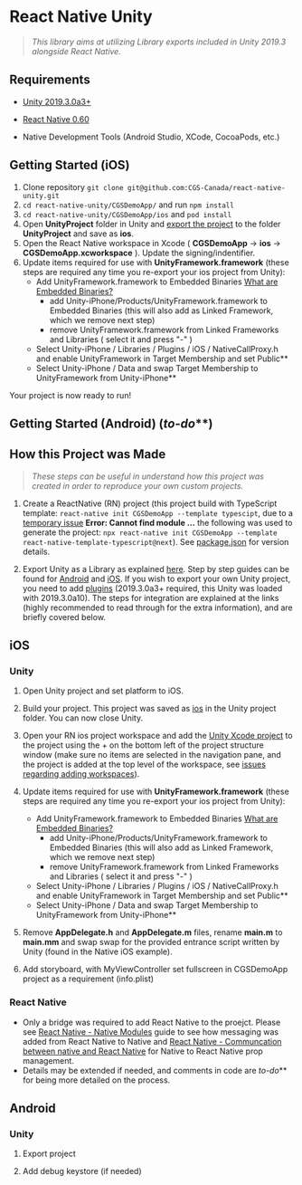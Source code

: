 
# React Native Unity
> *This library aims at utilizing Library exports included in Unity 2019.3 alongside React Native.*


## Requirements

-  [Unity 2019.3.0a3+](https://unity.com/)

-  [React Native 0.60](https://facebook.github.io/react-native/)

- Native Development Tools (Android Studio, XCode, CocoaPods, etc.)
  

## Getting Started (iOS)
1. Clone repository `git clone git@github.com:CGS-Canada/react-native-unity.git`
2. `cd react-native-unity/CGSDemoApp/` and run `npm install`
3. `cd react-native-unity/CGSDemoApp/ios` and `pod install`
4. Open **UnityProject** folder in Unity and [export the project](https://forum.unity.com/threads/integration-unity-as-a-library-in-native-ios-app.685219) to the folder **UnityProject** and save as **ios**.
5. Open the React Native workspace in Xcode ( **CGSDemoApp** -> **ios** -> **CGSDemoApp.xcworkspace** ). Update the signing/indentifier.
6. Update items required for use with **UnityFramework.framework** (these steps are required any time you re-export your ios project from Unity):
     -  Add UnityFramework.framework to Embedded Binaries [What are Embedded Binaries?](https://stackoverflow.com/questions/30173529/what-are-embedded-binaries-in-xcode)
          - add Unity-iPhone/Products/UnityFramework.framework to Embedded Binaries (this will also add as Linked Framework, which we remove next step)
          - remove UnityFramework.framework from Linked Frameworks and Libraries ( select it and press "-" )
     - Select Unity-iPhone / Libraries / Plugins / iOS / NativeCallProxy.h and enable UnityFramework in Target Membership and set Public**
     - Select Unity-iPhone / Data and swap Target Membership to UnityFramework from Unity-iPhone**
     
Your project is now ready to run!

## Getting Started (Android) (*to-do***)
  

## How this Project was Made

> *These steps can be useful in understand how this project was created in order to reproduce your own custom projects.*

  

1. Create a ReactNative (RN) project (this project build with TypeScript template: `react-native init CGSDemoApp --template typescipt`, due to a [temporary issue](https://github.com/react-native-community/cli/issues/595) **Error: Cannot find module ...** the following was used to generate the project: `npx react-native init CGSDemoApp --template react-native-template-typescript@next`). See [package.json](./CGSDemoApp/package.json) for version details.

2. Export Unity as a Library as explained [here](https://forum.unity.com/threads/using-unity-as-a-library-in-native-ios-android-apps.685195/). Step by step guides can be found for [Android](https://forum.unity.com/threads/integration-unity-as-a-library-in-native-android-app.685240/) and [iOS](https://forum.unity.com/threads/integration-unity-as-a-library-in-native-ios-app.685219). If you wish to export your own Unity project, you need to add [plugins](./UnityProject/Assets/Plugins) (2019.3.0a3+ required, this Unity was loaded with 2019.3.0a10). The steps for integration are explained at the links (highly recommended to read through for the extra information), and are briefly covered below.

  

## iOS

### Unity
1. Open Unity project and set platform to iOS.

2. Build your project. This project was saved as [ios](./UnityProject/ios) in the Unity project folder. You can now close Unity.

3. Open your RN ios project workspace and add the [Unity Xcode project](./UnityProject/ios/Unity-iPhone.xcodeproj) to the project using the + on the bottom left of the project structure window (make sure no items are selected in the navigation pane, and the project is added at the top level of the workspace, see [issues regarding adding workspaces](https://stackoverflow.com/questions/11021514/xcode-4-x-adding-new-project-to-a-workspace)).

4. Update items required for use with **UnityFramework.framework** (these steps are required any time you re-export your ios project from Unity):
     -  Add UnityFramework.framework to Embedded Binaries [What are Embedded Binaries?](https://stackoverflow.com/questions/30173529/what-are-embedded-binaries-in-xcode)
          - add Unity-iPhone/Products/UnityFramework.framework to Embedded Binaries (this will also add as Linked Framework, which we remove next step)
          - remove UnityFramework.framework from Linked Frameworks and Libraries ( select it and press "-" )
     - Select Unity-iPhone / Libraries / Plugins / iOS / NativeCallProxy.h and enable UnityFramework in Target Membership and set Public**
     - Select Unity-iPhone / Data and swap Target Membership to UnityFramework from Unity-iPhone**

5. Remove **AppDelegate.h** and **AppDelegate.m** files, rename **main.m** to **main.mm** and swap swap for the provided entrance script written by Unity (found in the Native iOS example).

 6. Add storyboard, with MyViewController set fullscreen in CGSDemoApp project as a requirement (info.plist)

   

### React Native

 - Only a bridge was required to add React Native to the proejct. Please see [React Native - Native Modules](https://facebook.github.io/react-native/docs/native-modules-ios) guide to see how messaging was added from React Native to Native and [React Native - Communcation between native and React Native](https://facebook.github.io/react-native/docs/communication-ios) for Native to React Native prop management.
 - Details may be extended if needed, and comments in code are *to-do*** for being more detailed on the process.

  

## Android

  

### Unity

  

1. Export project

2. Add debug keystore (if needed)

